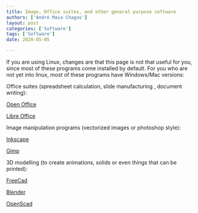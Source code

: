 ```yaml
---
title: Image, Office suites, and other general purpose software
authors: ['André Maia Chagas']
layout: post
categories: ['Software']
tags: ['Software']
date: 2020-05-05

---
```

If you are using Linux, changes are that this page is not that useful for you, since most of these programs come installed by default. For you who are not yet into linux, most of these programs have Windows/Mac versions:

Office suites (spreadsheet calculation, slide manufacturing , document writing):

[Open Office](http://www.openoffice.org/)

[Libre Office](http://www.libreoffice.org/#0)

Image manipulation programs (vectorized images or photoshop style):

[Inkscape](http://inkscape.org/)

[Gimp](http://www.gimp.org/)

3D modelling (to create animations, solids or even things that can be printed):

[FreeCad](http://free-cad.sourceforge.net/)

[Blender](http://www.blender.org/)

[OpenScad](http://www.openscad.org/)
